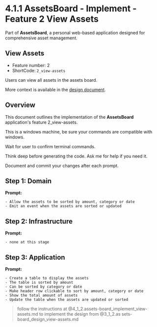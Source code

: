 # 4.1.1 AssetsBoard - Implement - Feature 2 View Assets

Part of **AssetsBoard**,  a personal web-based application designed for comprehensive asset management. 

## View Assets

- Feature number: 2 
- ShortCode: `2_view-assets`

Users can view all assets in the assets board.

More context is available in the [design document](3_1_2.assets-board_design_view-assets.md).

## Overview

This document outlines the implementation of the **AssetsBoard** application's feature 2_view-assets.

This is a windows machine, be sure your commands are compatible with windows.

Wait for user to confirm terminal commands.

Think deep before generating the code. Ask me for help if you need it.

Document and commit your changes after each prompt.

## Step 1: Domain

**Prompt:**
```text 
- Allow the assets to be sorted by amount, category or date
- Emit an event when the assets are sorted or updated
```

## Step 2: Infrastructure

**Prompt:**
```text
- none at this stage
```

## Step 3: Application

**Prompt:**
```text
- Create a table to display the assets
- The table is sorted by amount
- Can be sorted by category or date
- Make header row clickable to sort by amount, category or date
- Show the total amount of assets
- Update the table when the assets are updated or sorted
```

> follow the instructions at @4_1_2.assets-board_implement_view-assets.md to implement the design from @3_1_2.as sets-board_design_view-assets.md 